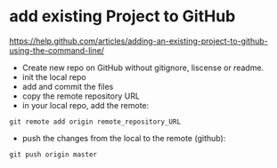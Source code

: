 # add existing Project to GitHub

https://help.github.com/articles/adding-an-existing-project-to-github-using-the-command-line/

* Create new repo on GitHub without gitignore, liscense or readme.
* init the local repo 
* add and commit the files
* copy the remote repository URL
* in your local repo, add the remote:
```
git remote add origin remote_repository_URL
```
* push the changes from the local to the remote (github):
```
git push origin master
```
